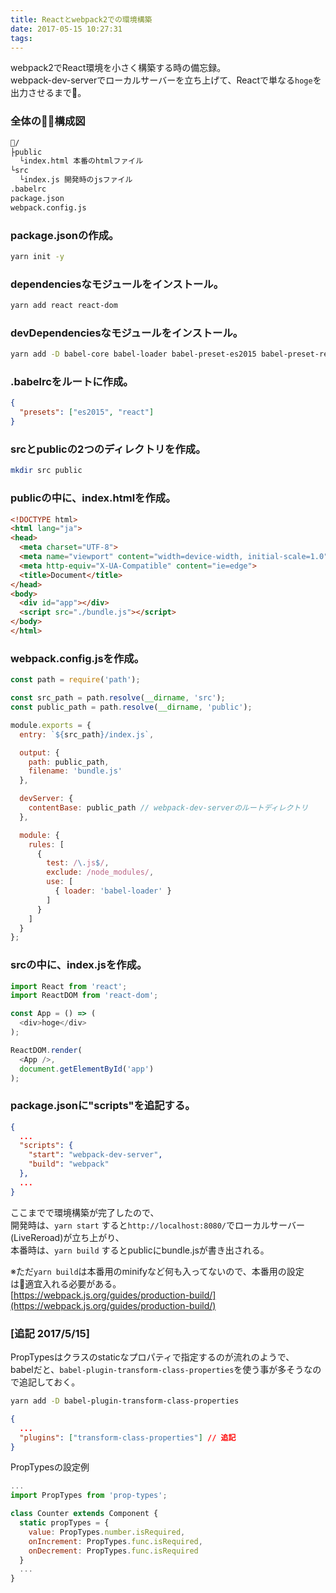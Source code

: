 ```yaml
---
title: Reactとwebpack2での環境構築
date: 2017-05-15 10:27:31
tags:
---
```


webpack2でReact環境を小さく構築する時の備忘録。  
webpack-dev-serverでローカルサーバーを立ち上げて、Reactで単なる`hoge`を出力させるまで。  

### 全体の構成図  
```bash
/
├public
  └index.html 本番のhtmlファイル
└src
  └index.js 開発時のjsファイル
.babelrc
package.json
webpack.config.js
```

### package.jsonの作成。
```bash
yarn init -y
```

### dependenciesなモジュールをインストール。
```bash
yarn add react react-dom
```

### devDependenciesなモジュールをインストール。
```bash
yarn add -D babel-core babel-loader babel-preset-es2015 babel-preset-react webpack webpack-dev-server
```

### 

### .babelrcをルートに作成。  
```json .babelrc
{
  "presets": ["es2015", "react"]
}
```

### srcとpublicの2つのディレクトリを作成。
```bash
mkdir src public
```

### publicの中に、index.htmlを作成。
```html index.html
<!DOCTYPE html>
<html lang="ja">
<head>
  <meta charset="UTF-8">
  <meta name="viewport" content="width=device-width, initial-scale=1.0">
  <meta http-equiv="X-UA-Compatible" content="ie=edge">
  <title>Document</title>
</head>
<body>
  <div id="app"></div>
  <script src="./bundle.js"></script>
</body>
</html>
```

### webpack.config.jsを作成。
```js webpack.config.js
const path = require('path');

const src_path = path.resolve(__dirname, 'src');
const public_path = path.resolve(__dirname, 'public');

module.exports = {
  entry: `${src_path}/index.js`,

  output: {
    path: public_path,
    filename: 'bundle.js'
  },

  devServer: {
    contentBase: public_path // webpack-dev-serverのルートディレクトリ
  },

  module: {
    rules: [
      {
        test: /\.js$/,
        exclude: /node_modules/,
        use: [
          { loader: 'babel-loader' }
        ]
      }
    ]
  }
};
```

### srcの中に、index.jsを作成。
```js index.js
import React from 'react';
import ReactDOM from 'react-dom';

const App = () => (
  <div>hoge</div>
);

ReactDOM.render(
  <App />,
  document.getElementById('app')
);
```

### package.jsonに"scripts"を追記する。
```json package.json
{
  ...
  "scripts": {
    "start": "webpack-dev-server",
    "build": "webpack"
  },
  ...
}
```

ここまでで環境構築が完了したので、  
開発時は、`yarn start` すると`http://localhost:8080/`でローカルサーバー(LiveReroad)が立ち上がり、  
本番時は、`yarn build` するとpublicにbundle.jsが書き出される。  

※ただ`yarn build`は本番用のminifyなど何も入ってないので、本番用の設定は適宜入れる必要がある。  
[https://webpack.js.org/guides/production-build/](https://webpack.js.org/guides/production-build/)

### [追記 2017/5/15]  
PropTypesはクラスのstaticなプロパティで指定するのが流れのようで、  
babelだと、`babel-plugin-transform-class-properties`を使う事が多そうなので追記しておく。  

```bash
yarn add -D babel-plugin-transform-class-properties
```

```json .babelrc
{
  ...
  "plugins": ["transform-class-properties"] // 追記
}
```

PropTypesの設定例  
```js Counter.js
...
import PropTypes from 'prop-types';

class Counter extends Component {
  static propTypes = {
    value: PropTypes.number.isRequired,
    onIncrement: PropTypes.func.isRequired,
    onDecrement: PropTypes.func.isRequired
  }
  ...
}
```
